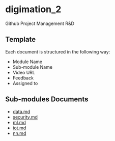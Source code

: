 # digimation_2
Github Project Management R&amp;D

## Template
Each document is structured in the following way:
* Module Name
* Sub-module Name
* Video URL
* Feedback
* Assigned to

## Sub-modules Documents
* [data.md](data.md)
* [security.md](security.md)
* [ml.md](ml.md)
* [iot.md](iot.md)
* [nn.md](nn.md)
